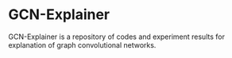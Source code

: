 # GCN-Explainer

GCN-Explainer is a repository of codes and experiment results for explanation of graph convolutional networks.
